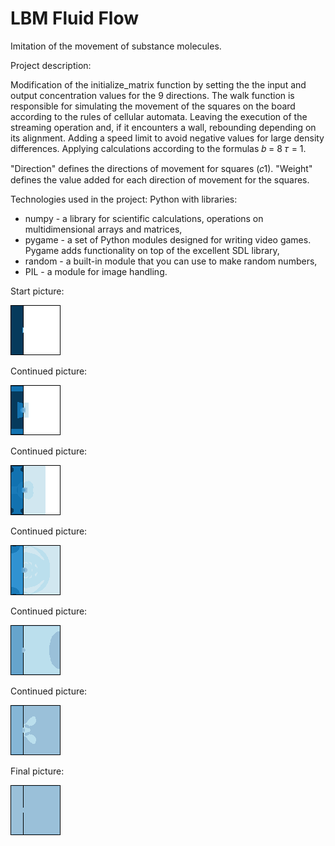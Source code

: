 # LBM Fluid Flow

Imitation of the movement of substance molecules.

Project description:

Modification of the initialize_matrix function by setting the
the input and output concentration values for the 9 directions.
The walk function is responsible for simulating the movement of the squares on the board according to the rules of cellular automata. Leaving the execution of the streaming operation and, 
if it encounters a wall, rebounding depending on its alignment. Adding a speed limit to avoid negative values for large density differences. Applying calculations according to the formulas 𝑏 = 8 𝜏 = 1.

"Direction" defines the directions of movement for squares (𝑐1).
"Weight" defines the value added for each direction of movement for the squares.

Technologies used in the project: Python with libraries:
- numpy - a library for scientific calculations, operations on multidimensional arrays and matrices,
- pygame - a set of Python modules designed for writing video games. Pygame adds functionality on top of the excellent SDL library,
- random - a built-in module that you can use to make random numbers,
- PIL - a module for image handling.

Start picture:

![1](https://github.com/weronikaabednarz/LBM-Fluid-Flow/blob/main/images/frame0.bmp)

Continued picture:

![2](https://github.com/weronikaabednarz/LBM-Fluid-Flow/blob/main/images/frame8.bmp)

Continued picture:

![3](https://github.com/weronikaabednarz/LBM-Fluid-Flow/blob/main/images/frame35.bmp)

Continued picture:

![4](https://github.com/weronikaabednarz/LBM-Fluid-Flow/blob/main/images/frame165.bmp)

Continued picture:

![5](https://github.com/weronikaabednarz/LBM-Fluid-Flow/blob/main/images/frame543.bmp)

Continued picture:

![6](https://github.com/weronikaabednarz/LBM-Fluid-Flow/blob/main/images/frame646.bmp)

Final picture:

![7](https://github.com/weronikaabednarz/LBM-Fluid-Flow/blob/main/images/frame2071.bmp)
